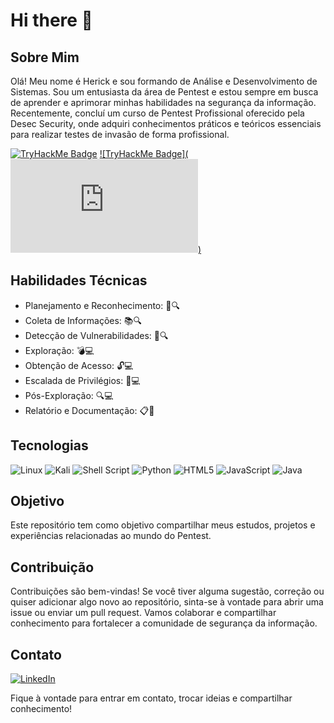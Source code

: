 # Hi there 👋

<!--
**Herick-Costa/Herick-Costa** is a ✨ _special_ ✨ repository because its `README.md` (this file) appears on your GitHub profile.

Here are some ideas to get you started:

- 🔭 I’m currently working on ...
- 🌱 I’m currently learning ...
- 👯 I’m looking to collaborate on ...
- 🤔 I’m looking for help with ...
- 💬 Ask me about ...
- 📫 How to reach me: ...
- 😄 Pronouns: ...
- ⚡ Fun fact: ...
-->
## Sobre Mim

Olá! Meu nome é Herick e sou formando de Análise e Desenvolvimento de Sistemas. Sou um entusiasta da área de Pentest e estou sempre em busca de aprender e aprimorar minhas habilidades na segurança da informação. Recentemente, concluí um curso de Pentest Profissional oferecido pela Desec Security, onde adquiri conhecimentos práticos e teóricos essenciais para realizar testes de invasão de forma profissional.

[![TryHackMe Badge](https://tryhackme-badges.s3.amazonaws.com/Zero08.png)](https://tryhackme.com/p/Zero08)
[![TryHackMe Badge](<iframe src="https://tryhackme.com/api/v2/badges/public-profile?userPublicId=3706773" style='border:none;'></iframe>)](https://tryhackme.com/p/Zero08)

## Habilidades Técnicas

- Planejamento e Reconhecimento: 📝🔍
- Coleta de Informações: 📚🔍
- Detecção de Vulnerabilidades: 🎯🔍
- Exploração: 💣💻
- Obtenção de Acesso: 🔓💻
- Escalada de Privilégios: 👑💻
- Pós-Exploração: 🔍💻
- Relatório e Documentação: 📋📝

## Tecnologias

![Linux](https://img.shields.io/badge/Linux-FCC624?style=for-the-badge&logo=linux&logoColor=black)
![Kali](https://img.shields.io/badge/Kali-268BEE?style=for-the-badge&logo=kalilinux&logoColor=white)
![Shell Script](https://img.shields.io/badge/shell_script-%23121011.svg?style=for-the-badge&logo=gnu-bash&logoColor=white)
![Python](https://img.shields.io/badge/python-3670A0?style=for-the-badge&logo=python&logoColor=ffdd54)
![HTML5](https://img.shields.io/badge/html5-%23E34F26.svg?style=for-the-badge&logo=html5&logoColor=white)
![JavaScript](https://img.shields.io/badge/javascript-%23323330.svg?style=for-the-badge&logo=javascript&logoColor=%23F7DF1E)
![Java](https://img.shields.io/badge/java-%23ED8B00.svg?style=for-the-badge&logo=openjdk&logoColor=white)

## Objetivo
Este repositório tem como objetivo compartilhar meus estudos, projetos e experiências relacionadas ao mundo do Pentest. 

## Contribuição
Contribuições são bem-vindas! Se você tiver alguma sugestão, correção ou quiser adicionar algo novo ao repositório, sinta-se à vontade para abrir uma issue ou enviar um pull request. Vamos colaborar e compartilhar conhecimento para fortalecer a comunidade de segurança da informação.

## Contato
[![LinkedIn](https://img.shields.io/badge/linkedin-%230077B5.svg?style=for-the-badge&logo=linkedin&logoColor=white)](https://www.linkedin.com/in/herick-costa/)

Fique à vontade para entrar em contato, trocar ideias e compartilhar conhecimento!
